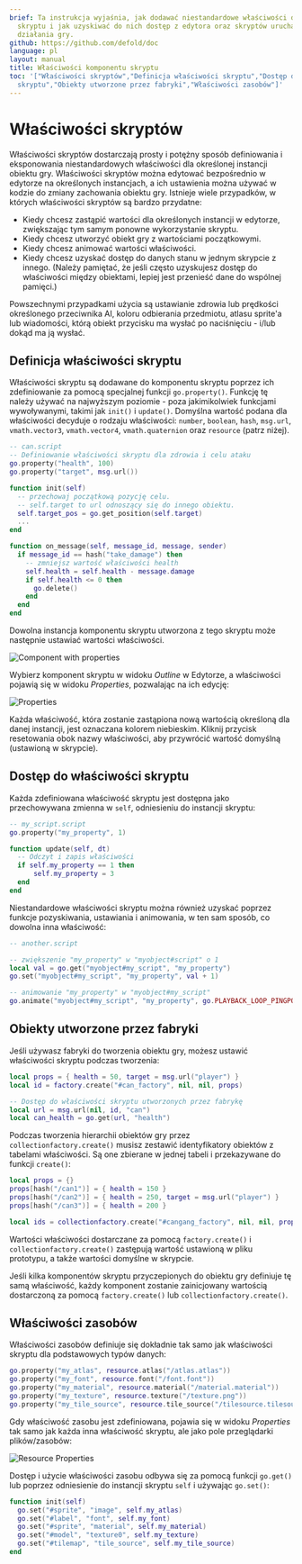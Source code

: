 ```yaml
---
brief: Ta instrukcja wyjaśnia, jak dodawać niestandardowe właściwości do komponentów
  skryptu i jak uzyskiwać do nich dostęp z edytora oraz skryptów uruchamianych podczas
  działania gry.
github: https://github.com/defold/doc
language: pl
layout: manual
title: Właściwości komponentu skryptu
toc: '["Właściwości skryptów","Definicja właściwości skryptu","Dostęp do właściwości
  skryptu","Obiekty utworzone przez fabryki","Właściwości zasobów"]'
---
```


# Właściwości skryptów

Właściwości skryptów dostarczają prosty i potężny sposób definiowania i eksponowania niestandardowych właściwości dla określonej instancji obiektu gry. Właściwości skryptów można edytować bezpośrednio w edytorze na określonych instancjach, a ich ustawienia można używać w kodzie do zmiany zachowania obiektu gry. Istnieje wiele przypadków, w których właściwości skryptów są bardzo przydatne:

* Kiedy chcesz zastąpić wartości dla określonych instancji w edytorze, zwiększając tym samym ponowne wykorzystanie skryptu.
* Kiedy chcesz utworzyć obiekt gry z wartościami początkowymi.
* Kiedy chcesz animować wartości właściwości.
* Kiedy chcesz uzyskać dostęp do danych stanu w jednym skrypcie z innego. (Należy pamiętać, że jeśli często uzyskujesz dostęp do właściwości między obiektami, lepiej jest przenieść dane do wspólnej pamięci.)

Powszechnymi przypadkami użycia są ustawianie zdrowia lub prędkości określonego przeciwnika AI, koloru odbierania przedmiotu, atlasu sprite'a lub wiadomości, którą obiekt przycisku ma wysłać po naciśnięciu - i/lub dokąd ma ją wysłać.

## Definicja właściwości skryptu

Właściwości skryptu są dodawane do komponentu skryptu poprzez ich zdefiniowanie za pomocą specjalnej funkcji `go.property()`. Funkcję tę należy używać na najwyższym poziomie - poza jakimikolwiek funkcjami wywoływanymi, takimi jak `init()` i `update()`. Domyślna wartość podana dla właściwości decyduje o rodzaju właściwości: `number`, `boolean`, `hash`, `msg.url`, `vmath.vector3`, `vmath.vector4`, `vmath.quaternion` oraz `resource` (patrz niżej).

```lua
-- can.script
-- Definiowanie właściwości skryptu dla zdrowia i celu ataku
go.property("health", 100)
go.property("target", msg.url())

function init(self)
  -- przechowaj początkową pozycję celu.
  -- self.target to url odnoszący się do innego obiektu.
  self.target_pos = go.get_position(self.target)
  ...
end

function on_message(self, message_id, message, sender)
  if message_id == hash("take_damage") then
    -- zmniejsz wartość właściwości health
    self.health = self.health - message.damage
    if self.health <= 0 then
      go.delete()
    end
  end
end
```
Dowolna instancja komponentu skryptu utworzona z tego skryptu może następnie ustawiać wartości właściwości.

![Component with properties](/manuals/images/script-properties/component.png)

Wybierz komponent skryptu w widoku *Outline* w Edytorze, a właściwości pojawią się w widoku *Properties*, pozwalając na ich edycję:

![Properties](/manuals/images/script-properties/properties.png)

Każda właściwość, która zostanie zastąpiona nową wartością określoną dla danej instancji, jest oznaczana kolorem niebieskim. Kliknij przycisk resetowania obok nazwy właściwości, aby przywrócić wartość domyślną (ustawioną w skrypcie).

## Dostęp do właściwości skryptu

Każda zdefiniowana właściwość skryptu jest dostępna jako przechowywana zmienna w `self`, odniesieniu do instancji skryptu:

```lua
-- my_script.script
go.property("my_property", 1)

function update(self, dt)
  -- Odczyt i zapis właściwości
  if self.my_property == 1 then
      self.my_property = 3
  end
end
```

Niestandardowe właściwości skryptu można również uzyskać poprzez funkcje pozyskiwania, ustawiania i animowania, w ten sam sposób, co dowolna inna właściwość:

```lua
-- another.script

-- zwiększenie "my_property" w "myobject#script" o 1
local val = go.get("myobject#my_script", "my_property")
go.set("myobject#my_script", "my_property", val + 1)

-- animowanie "my_property" w "myobject#my_script"
go.animate("myobject#my_script", "my_property", go.PLAYBACK_LOOP_PINGPONG, 100, go.EASING_LINEAR, 2.0)
```

## Obiekty utworzone przez fabryki

Jeśli używasz fabryki do tworzenia obiektu gry, możesz ustawić właściwości skryptu podczas tworzenia:

```lua
local props = { health = 50, target = msg.url("player") }
local id = factory.create("#can_factory", nil, nil, props)

-- Dostęp do właściwości skryptu utworzonych przez fabrykę
local url = msg.url(nil, id, "can")
local can_health = go.get(url, "health")
```

Podczas tworzenia hierarchii obiektów gry przez `collectionfactory.create()` musisz zestawić identyfikatory obiektów z tabelami właściwości. Są one zbierane w jednej tabeli i przekazywane do funkcji `create()`:

```lua
local props = {}
props[hash("/can1")] = { health = 150 }
props[hash("/can2")] = { health = 250, target = msg.url("player") }
props[hash("/can3")] = { health = 200 }

local ids = collectionfactory.create("#cangang_factory", nil, nil, props)
```

Wartości właściwości dostarczane za pomocą `factory.create()` i `collectionfactory.create()` zastępują wartość ustawioną w pliku prototypu, a także wartości domyślne w skrypcie.

Jeśli kilka komponentów skryptu przyczepionych do obiektu gry definiuje tę samą właściwość, każdy komponent zostanie zainicjowany wartością dostarczoną za pomocą `factory.create()` lub `collectionfactory.create()`.

## Właściwości zasobów

Właściwości zasobów definiuje się dokładnie tak samo jak właściwości skryptu dla podstawowych typów danych:

```lua
go.property("my_atlas", resource.atlas("/atlas.atlas"))
go.property("my_font", resource.font("/font.font"))
go.property("my_material", resource.material("/material.material"))
go.property("my_texture", resource.texture("/texture.png"))
go.property("my_tile_source", resource.tile_source("/tilesource.tilesource"))
```

Gdy właściwość zasobu jest zdefiniowana, pojawia się w widoku *Properties* tak samo jak każda inna właściwość skryptu, ale jako pole przeglądarki plików/zasobów:

![Resource Properties](/manuals/images/script-properties/resource-properties.png)

Dostęp i użycie właściwości zasobu odbywa się za pomocą funkcji `go.get()` lub poprzez odniesienie do instancji skryptu `self` i używając `go.set()`:

```lua
function init(self)
  go.set("#sprite", "image", self.my_atlas)
  go.set("#label", "font", self.my_font)
  go.set("#sprite", "material", self.my_material)
  go.set("#model", "texture0", self.my_texture)
  go.set("#tilemap", "tile_source", self.my_tile_source)
end
```